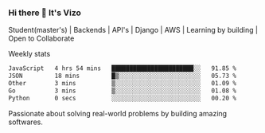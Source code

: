 ### Hi there 👋 It's Vizo

Student(master's) | Backends | API's | Django | AWS |  Learning by building | Open to Collaborate

Weekly stats
<!--START_SECTION:waka-->

```txt
JavaScript   4 hrs 54 mins   ███████████████████████░░   91.85 %
JSON         18 mins         █▒░░░░░░░░░░░░░░░░░░░░░░░   05.73 %
Other        3 mins          ▒░░░░░░░░░░░░░░░░░░░░░░░░   01.09 %
Go           3 mins          ▒░░░░░░░░░░░░░░░░░░░░░░░░   01.08 %
Python       0 secs          ░░░░░░░░░░░░░░░░░░░░░░░░░   00.20 %
```

<!--END_SECTION:waka-->


Passionate about solving real-world problems by building amazing softwares.
